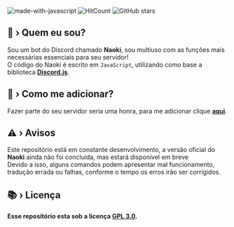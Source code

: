 ![made-with-javascript](https://img.shields.io/badge/Made%20with-JavaScript-1f425f.svg)
![HitCount](https://hits.dwyl.com/NaokiBot/Naoki.svg?style=flat-square)
![GitHub stars](https://badgen.net/github/stars/NaokiBot/Naoki)

## 🤔 › Quem eu sou?

Sou um bot do Discord chamado **Naoki**, sou multiuso com as funções mais necessárias essenciais para seu servidor!<br>
O código do Naoki é escrito em ```JavaScript```, utilizando como base a biblioteca [**Discord.js**](https://discord.js.org/).

## 🔗 › Como me adicionar?

Fazer parte do seu servidor seria uma honra, para me adicionar clique [**aqui**](https://dsc.gg/naokibot).

## ⚠️ › Avisos
Este repositório está em constante desenvolvimento, a versão oficial do **Naoki** ainda não  foi concluida, mas estará disponível em breve<br>
Devido a isso, alguns comandos podem apresentar mal funcionamento, tradução errada ou falhas, conforme o tempo os erros irão ser corrigidos.


## 📚 › Licença
#### Esse repositório esta sob a licença [**GPL 3.0**](https://www.gnu.org/licenses/gpl-3.0.pt-br.html).
